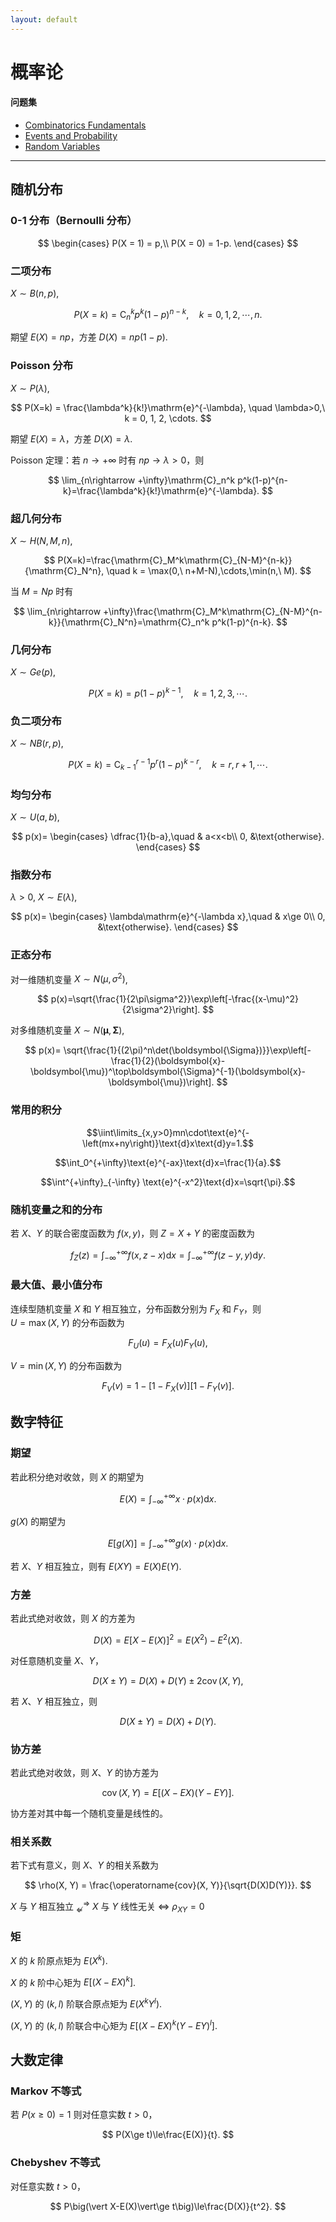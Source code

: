 ```yaml
---
layout: default
---
```


# 概率论

#### 问题集

* [Combinatorics Fundamentals](/notes/mathematics/probability-theory/combinatorics-fundamentals.html)
* [Events and Probability](/notes/mathematics/probability-theory/events-and-probability.html)
* [Random Variables](/notes/mathematics/probability-theory/random-variables.html)

---

## 随机分布

### 0-1 分布（Bernoulli 分布）

$$
\begin{cases}
P(X = 1) = p,\\
P(X = 0) = 1-p.
\end{cases}
$$

### 二项分布

$X\sim B(n, p)$,

$$
P(X=k) = \mathrm{C}_n^k p^k(1-p)^{n-k}, \quad k = 0, 1, 2,\cdots, n.
$$

期望 $E(X)=np$，方差 $D(X)=np(1-p)$.

### Poisson 分布

$X\sim P(\lambda)$,

$$
P(X=k) = \frac{\lambda^k}{k!}\mathrm{e}^{-\lambda}, \quad \lambda>0,\ k = 0, 1, 2, \cdots.
$$

期望 $E(X)=\lambda$，方差 $D(X)=\lambda$.

Poisson 定理：若 $n\rightarrow +\infty$ 时有 $np\rightarrow\lambda>0$，则

$$
\lim_{n\rightarrow +\infty}\mathrm{C}_n^k p^k(1-p)^{n-k}=\frac{\lambda^k}{k!}\mathrm{e}^{-\lambda}.
$$

### 超几何分布

$X\sim H(N, M, n)$,

$$
P(X=k)=\frac{\mathrm{C}_M^k\mathrm{C}_{N-M}^{n-k}}{\mathrm{C}_N^n}, \quad k = \max(0,\ n+M-N),\cdots,\min(n,\ M).
$$

当 $M=Np$ 时有

$$
\lim_{n\rightarrow +\infty}\frac{\mathrm{C}_M^k\mathrm{C}_{N-M}^{n-k}}{\mathrm{C}_N^n}=\mathrm{C}_n^k p^k(1-p)^{n-k}.
$$

### 几何分布

$X\sim Ge(p)$,

$$
P(X=k)=p(1-p)^{k-1}, \quad k = 1, 2, 3, \cdots.
$$

### 负二项分布

$X\sim NB(r, p)$,

$$
P(X=k) = \mathrm{C}_{k-1}^{r-1}p^r(1-p)^{k-r}, \quad k = r, r+1, \cdots.
$$

### 均匀分布

$X\sim U(a, b)$,

$$
p(x)=
\begin{cases}
\dfrac{1}{b-a},\quad & a<x<b\\
0, &\text{otherwise}.
\end{cases}
$$

### 指数分布

$\lambda > 0$, $X\sim E(\lambda)$, 

$$
p(x)=
\begin{cases}
\lambda\mathrm{e}^{-\lambda x},\quad & x\ge 0\\
0, &\text{otherwise}.
\end{cases}
$$

### 正态分布

对一维随机变量 $X\sim N(\mu, \sigma^2)$, 

$$
p(x)=\sqrt{\frac{1}{2\pi\sigma^2}}\exp\left[-\frac{(x-\mu)^2}{2\sigma^2}\right].
$$

对多维随机变量 $X\sim N(\boldsymbol{\mu}, \boldsymbol{\Sigma})$,

$$
p(x)=
\sqrt{\frac{1}{(2\pi)^n\det(\boldsymbol{\Sigma})}}\exp\left[-\frac{1}{2}(\boldsymbol{x}-\boldsymbol{\mu})^\top\boldsymbol{\Sigma}^{-1}(\boldsymbol{x}-\boldsymbol{\mu})\right].
$$

### 常用的积分

$$\iint\limits_{x,y>0}mn\cdot\text{e}^{-\left(mx+ny\right)}\text{d}x\text{d}y=1.$$

$$\int_0^{+\infty}\text{e}^{-ax}\text{d}x=\frac{1}{a}.$$

$$\int^{+\infty}_{-\infty} \text{e}^{-x^2}\text{d}x=\sqrt{\pi}.$$


### 随机变量之和的分布

若 $X$、$Y$ 的联合密度函数为 $f(x, y)$，则 $Z=X+Y$ 的密度函数为

$$
f_Z(z)=\int_{-\infty}^{+\infty}f(x, z-x)\mathrm{d}x=\int_{-\infty}^{+\infty}f(z-y, y)\mathrm{d}y.
$$

### 最大值、最小值分布

连续型随机变量 $X$ 和 $Y$ 相互独立，分布函数分别为 $F_X$ 和 $F_Y$，则  
$U=\max(X, Y)$ 的分布函数为

$$
F_U(u) = F_X(u)F_Y(u),
$$

$V=\min(X, Y)$ 的分布函数为

$$
F_V(v) = 1-\big[1-F_X(v)\big]\big[1-F_Y(v)\big].
$$

## 数字特征

### 期望

若此积分绝对收敛，则 $X$ 的期望为

$$
E(X) = \int^{+\infty}_{-\infty} x\cdot p(x)\mathrm{d}x.
$$

$g(X)$ 的期望为

$$
E\big[g(X)\big]=\int^{+\infty}_{-\infty} g(x)\cdot p(x)\mathrm{d}x.
$$

若 $X$、$Y$ 相互独立，则有 $E(XY)=E(X)E(Y)$.

### 方差

若此式绝对收敛，则 $X$ 的方差为

$$
D(X)=E\big[X-E(X)\big]^2 = E(X^2)-E^2(X).
$$

对任意随机变量 $X$、$Y$，

$$
D(X\pm Y)=D(X)+D(Y)\pm 2\operatorname{cov}(X, Y),
$$

若 $X$、$Y$ 相互独立，则

$$
D(X\pm Y)=D(X)+D(Y).
$$

### 协方差

若此式绝对收敛，则 $X$、$Y$ 的协方差为

$$
\operatorname{cov}(X, Y) = E\big[(X-EX)(Y-EY)\big].
$$

协方差对其中每一个随机变量是线性的。

### 相关系数

若下式有意义，则 $X$、$Y$ 的相关系数为

$$
\rho(X, Y) = \frac{\operatorname{cov}(X, Y)}{\sqrt{D(X)D(Y)}}.
$$

$X$ 与 $Y$ 相互独立 $^\Rightarrow_\nLeftarrow$ $X$ 与 $Y$ 线性无关 $\Leftrightarrow$ $\rho_{XY} = 0$

### 矩

$X$ 的 $k$ 阶原点矩为 $E(X^k)$.

$X$ 的 $k$ 阶中心矩为 $E\big[(X-EX)^k\big]$.

$(X, Y)$ 的 $(k, l)$ 阶联合原点矩为 $E(X^kY^l)$.

$(X, Y)$ 的 $(k, l)$ 阶联合中心矩为 $E\big[(X-EX)^k(Y-EY)^l\big]$.

## 大数定律

### Markov 不等式

若 $P(x\ge0)=1$ 则对任意实数 $t>0$，

$$
P(X\ge t)\le\frac{E(X)}{t}.
$$

### Chebyshev 不等式

对任意实数 $t>0$，

$$
P\big(\vert X-E(X)\vert\ge t\big)\le\frac{D(X)}{t^2}.
$$